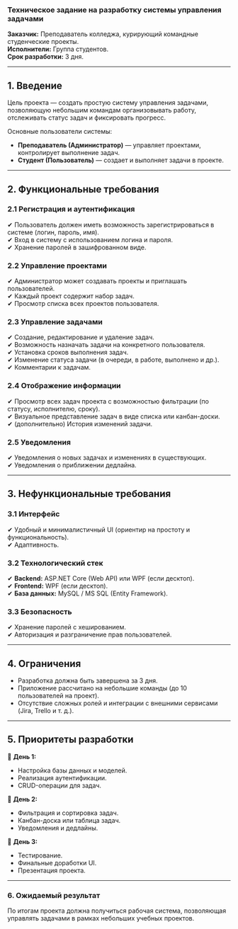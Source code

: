 ### **Техническое задание на разработку системы управления задачами**  

**Заказчик:** Преподаватель колледжа, курирующий командные студенческие проекты.  
**Исполнители:** Группа студентов.  
**Срок разработки:** 3 дня.  

---  
## **1. Введение**  
Цель проекта — создать простую систему управления задачами, позволяющую небольшим командам организовывать работу, отслеживать статус задач и фиксировать прогресс.  

Основные пользователи системы:  
- **Преподаватель (Администратор)** — управляет проектами, контролирует выполнение задач.  
- **Студент (Пользователь)** — создает и выполняет задачи в проекте.  

---  
## **2. Функциональные требования**  

### **2.1 Регистрация и аутентификация**  
✔ Пользователь должен иметь возможность зарегистрироваться в системе (логин, пароль, имя).  
✔ Вход в систему с использованием логина и пароля.  
✔ Хранение паролей в зашифрованном виде.  

### **2.2 Управление проектами**  
✔ Администратор может создавать проекты и приглашать пользователей.  
✔ Каждый проект содержит набор задач.  
✔ Просмотр списка всех проектов пользователя.  

### **2.3 Управление задачами**  
✔ Создание, редактирование и удаление задач.  
✔ Возможность назначать задачи на конкретного пользователя.  
✔ Установка сроков выполнения задач.  
✔ Изменение статуса задачи (в очереди, в работе, выполнено и др.).  
✔ Комментарии к задачам.  

### **2.4 Отображение информации**  
✔ Просмотр всех задач проекта с возможностью фильтрации (по статусу, исполнителю, сроку).  
✔ Визуальное представление задач в виде списка или канбан-доски.  
✔ (дополнительно) История изменений задачи.  

### **2.5 Уведомления**  
✔ Уведомления о новых задачах и изменениях в существующих.  
✔ Уведомления о приближении дедлайна.  

---  
## **3. Нефункциональные требования**  

### **3.1 Интерфейс**  
✔ Удобный и минималистичный UI (ориентир на простоту и функциональность).  
✔ Адаптивность.  

### **3.2 Технологический стек**  
✔ **Backend:** ASP.NET Core (Web API) или WPF (если десктоп).  
✔ **Frontend:** WPF (если десктоп).  
✔ **База данных:** MySQL / MS SQL (Entity Framework).  

### **3.3 Безопасность**  
✔ Хранение паролей с хешированием.  
✔ Авторизация и разграничение прав пользователей.  

---  
## **4. Ограничения**  
- Разработка должна быть завершена за 3 дня.  
- Приложение рассчитано на небольшие команды (до 10 пользователей на проект).  
- Отсутствие сложных ролей и интеграции с внешними сервисами (Jira, Trello и т. д.).  

---  
## **5. Приоритеты разработки**  

🔹 **День 1:**  
- Настройка базы данных и моделей.  
- Реализация аутентификации.  
- CRUD-операции для задач.  

🔹 **День 2:**  
- Фильтрация и сортировка задач.  
- Канбан-доска или таблица задач.  
- Уведомления и дедлайны.  

🔹 **День 3:**  
- Тестирование.  
- Финальные доработки UI.  
- Презентация проекта.  

---  
### **6. Ожидаемый результат**  
По итогам проекта должна получиться рабочая система, позволяющая управлять задачами в рамках небольших учебных проектов.  